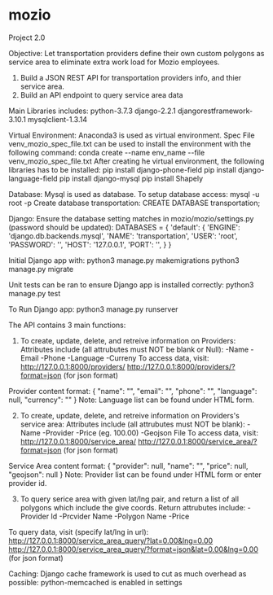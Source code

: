 # mozio
Project 2.0

Objective:
Let transportation providers define their own custom polygons as service area to eliminate extra work load for Mozio employees.
1. Build a JSON REST API for transportation providers info, and thier service area.
2. Build an API endpoint to query service area data

Main Libraries includes:
python-3.7.3
django-2.2.1
djangorestframework-3.10.1
mysqlclient-1.3.14

Virtual Environment:
Anaconda3 is used as virtual environment.
Spec File venv_mozio_spec_file.txt can be used to install the environment with the following command:
conda create --name env_name --file venv_mozio_spec_file.txt
After creating he virtual environment, the following libraries has to be installed:
pip install django-phone-field
pip install django-language-field
pip install django-mysql
pip install Shapely

Database:
Mysql is used as database.
To setup database access:
mysql -u root -p
Create database transportation:
CREATE DATABASE transportation;

Django:
Ensure the database setting matches in mozio/mozio/settings.py (password should be updated):
DATABASES = {
    'default': {
        'ENGINE': 'django.db.backends.mysql',
        'NAME': 'transportation',
        'USER': 'root',
        'PASSWORD': '<password>',
        'HOST': '127.0.0.1',
        'PORT': '',
    }
}

Initial Django app with:
python3 manage.py makemigrations
python3 manage.py migrate

Unit tests can be ran to ensure Django app is installed correctly:
python3 manage.py test

To Run Django app:
python3 manage.py runserver

The API contains 3 main functions:

1. To create, update, delete, and retreive information on Providers:
Attributes include (all attrubutes must NOT be blank or Null):
-Name
-Email
-Phone
-Language
-Curreny
To access data, visit:
http://127.0.0.1:8000/providers/
http://127.0.0.1:8000/providers/?format=json (for json format)

Provider content format:
{
    "name": "",
    "email": "",
    "phone": "",
    "language": null,
    "currency": ""
}
Note: Language list can be found under HTML form.

2. To create, update, delete, and retreive information on Providers's service area: 
Attributes include (all attrubutes must NOT be blank):
-Name
-Provider <provider id>
-Price (eg. 100.00)
-Geojson File
To access data, visit:
http://127.0.0.1:8000/service_area/
http://127.0.0.1:8000/service_area/?format=json (for json format)

Service Area content format:
{
  "provider": null,
  "name": "",
  "price": null,
  "geojson": null
}
Note: Provider list can be found under HTML form or enter provider id.
  
3. To query serice area with given lat/lng pair, and return a list of all polygons which include the give coords.
Return attrubutes include: 
-Provider Id
-Prcvider Name
-Polygon Name
-Price

To query data, visit (specify lat/lng in url):
http://127.0.0.1:8000/service_area_query/?lat=0.00&lng=0.00
http://127.0.0.1:8000/service_area_query/?format=json&lat=0.00&lng=0.00 (for json format)

Caching:
Django cache framework is used to cut as much overhead as possible:
python-memcached is enabled in settings


    
